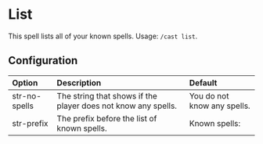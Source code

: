 # List #

This spell lists all of your known spells. Usage: `/cast list`.


## Configuration ##

| **Option** | **Description** | **Default** |
|:-----------|:----------------|:------------|
| str-no-spells | The string that shows if the player does not know any spells. | You do not know any spells. |
| str-prefix | The prefix before the list of known spells. | Known spells: |